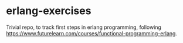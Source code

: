 # erlang-exercises

Trivial repo, to track first steps in erlang programming, following
https://www.futurelearn.com/courses/functional-programming-erlang.
